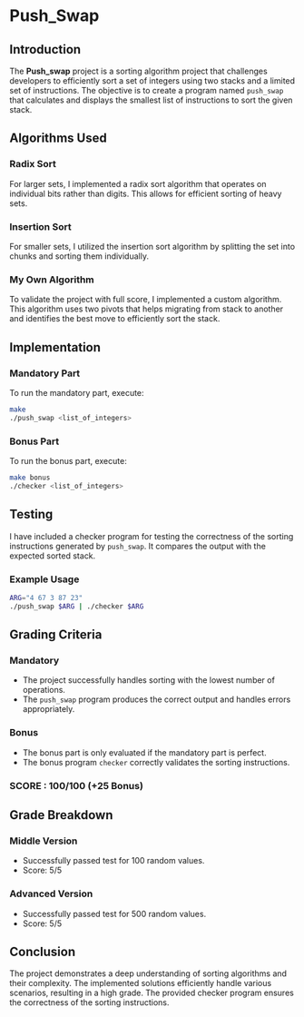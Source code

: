 # Push_Swap

## Introduction
The **Push_swap** project is a sorting algorithm project that challenges developers to efficiently sort a set of integers using two stacks and a limited set of instructions. The objective is to create a program named `push_swap` that calculates and displays the smallest list of instructions to sort the given stack.

## Algorithms Used
### Radix Sort
For larger sets, I implemented a radix sort algorithm that operates on individual bits rather than digits. This allows for efficient sorting of heavy sets.

### Insertion Sort
For smaller sets, I utilized the insertion sort algorithm by splitting the set into chunks and sorting them individually.

### My Own Algorithm
To validate the project with full score, I implemented a custom algorithm. This algorithm uses two pivots that helps migrating from stack to another and identifies the best move to efficiently sort the stack.

## Implementation
### Mandatory Part
To run the mandatory part, execute:
```bash
make
./push_swap <list_of_integers>
```

### Bonus Part
To run the bonus part, execute:
```bash
make bonus
./checker <list_of_integers>
```

## Testing
I have included a checker program for testing the correctness of the sorting instructions generated by `push_swap`. It compares the output with the expected sorted stack.

### Example Usage
```bash
ARG="4 67 3 87 23"
./push_swap $ARG | ./checker $ARG
```

## Grading Criteria
### Mandatory
- The project successfully handles sorting with the lowest number of operations.
- The `push_swap` program produces the correct output and handles errors appropriately.

### Bonus
- The bonus part is only evaluated if the mandatory part is perfect.
- The bonus program `checker` correctly validates the sorting instructions.

### SCORE : 100/100 (+25 Bonus)

## Grade Breakdown
### Middle Version
- Successfully passed test for 100 random values.
- Score: 5/5

### Advanced Version
- Successfully passed test for 500 random values.
- Score: 5/5

## Conclusion
The project demonstrates a deep understanding of sorting algorithms and their complexity. The implemented solutions efficiently handle various scenarios, resulting in a high grade. The provided checker program ensures the correctness of the sorting instructions.
